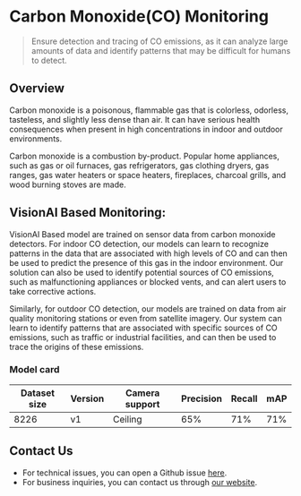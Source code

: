 # **Carbon Monoxide(CO) Monitoring**

> Ensure detection and tracing of CO emissions, as it can analyze large amounts of data and identify patterns that may be difficult for humans to detect.


## Overview

Carbon monoxide is a poisonous, flammable gas that is colorless, odorless, tasteless, and slightly less dense than air. It can have serious health consequences when present in high concentrations in indoor and outdoor environments. 

Carbon monoxide is a combustion by-product. Popular home appliances, such as gas or oil furnaces, gas refrigerators, gas clothing dryers, gas ranges, gas water heaters or space heaters, fireplaces, charcoal grills, and wood burning stoves are made.

## VisionAI Based Monitoring:

VisionAI Based model are trained on sensor data from carbon monoxide detectors. 
For indoor CO detection, our models can learn to recognize patterns in the data that are associated with high levels of CO and can then be used to predict the presence of this gas in the indoor environment. Our solution can also be used to identify potential sources of CO emissions, such as malfunctioning appliances or blocked vents, and can alert users to take corrective actions.

Similarly, for outdoor CO detection, our models are trained on data from air quality monitoring stations or even from satellite imagery. Our system can learn to identify patterns that are associated with specific sources of CO emissions, such as traffic or industrial facilities, and can then be used to trace the origins of these emissions.

### Model card

 <div class="table">
    <table class="fl-table">
        <thead>
        <tr><th>Dataset size</th>
            <th>Version</th>
            <th>Camera support</th>
            <th>Precision</th>
            <th>Recall</th>
            <th> mAP  </th>  
        </thead>
        <tbody>
        <tr>
            <td>8226</td>
            <td>v1</td>
            <td>Ceiling</td>
            <td>65% </td>
            <td>71% </td>
            <td>71% </td>
        </tr>
        </tbody>
    </table>
</div>

## Contact Us

- For technical issues, you can open a Github issue [here](https://github.com/visionify/visionai).
- For business inquiries, you can contact us through [our website](https://visionify.ai/contact).
